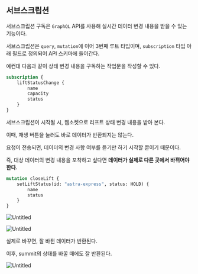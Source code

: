 ## 서브스크립션

서브스크립션 구독은 `GraphQL` API를 사용해 실시간 데이터 변경 내용을 받을 수 있는 기능이다.

서브스크립션은 `query`, `mutation`에 이어 3번째 루트 타입이며, `subscription` 타입 아래 필드로 정의되어 API 스키마에 들어간다.

예컨대 다음과 같이 상태 변경 내용을 구독하는 작업문을 작성할 수 있다.

```graphql
subscription {
	liftStatusChange {
		name
		capacity
		status
	}
}
```

서브스크립션이 시작될 시, 웹소켓으로 리프트 상태 변경 내용을 받아 본다. 

이때, 재생 버튼을 눌러도 바로 데이터가 반환되지는 않는다.

요청이 전송되면, 데이터의 변경 사항 여부를 듣기만 하기 시작할 뿐이기 때문이다.

즉, 대상 데이터의 변경 내용을 포착하고 싶다면 **데이터가 실제로 다른 곳에서 바뀌어야 한다.**

```graphql
mutation closeLift {
	setLiftStatus(id: "astra-express", status: HOLD) {
		name
		status
	}
}
```

![Untitled](https://s3.us-west-2.amazonaws.com/secure.notion-static.com/308aca3b-846f-4c2e-b8ac-fd1c2b0a455f/Untitled.png?X-Amz-Algorithm=AWS4-HMAC-SHA256&X-Amz-Content-Sha256=UNSIGNED-PAYLOAD&X-Amz-Credential=AKIAT73L2G45EIPT3X45%2F20220314%2Fus-west-2%2Fs3%2Faws4_request&X-Amz-Date=20220314T083019Z&X-Amz-Expires=86400&X-Amz-Signature=09260eb331a9c7aaf207d00cb821eefa314bcf91d2aece1bcb93be5d1067decb&X-Amz-SignedHeaders=host&response-content-disposition=filename%20%3D%22Untitled.png%22&x-id=GetObject)

![Untitled](https://s3.us-west-2.amazonaws.com/secure.notion-static.com/ad61b5dc-a7a8-47cf-92f1-7188e18d0aab/Untitled.png?X-Amz-Algorithm=AWS4-HMAC-SHA256&X-Amz-Content-Sha256=UNSIGNED-PAYLOAD&X-Amz-Credential=AKIAT73L2G45EIPT3X45%2F20220314%2Fus-west-2%2Fs3%2Faws4_request&X-Amz-Date=20220314T083034Z&X-Amz-Expires=86400&X-Amz-Signature=7bdfaa36987a72e48ee7d38584c897098b2d768d0689bbe327f362b6e0728eb1&X-Amz-SignedHeaders=host&response-content-disposition=filename%20%3D%22Untitled.png%22&x-id=GetObject)

실제로 바꾸면, 잘 바뀐 데이터가 반환된다.

이후, summit의 상태를 바꿀 때에도 잘 반환된다.

![Untitled](https://s3.us-west-2.amazonaws.com/secure.notion-static.com/52d0b295-3c95-4e57-b0a4-17f980cc2a78/Untitled.png?X-Amz-Algorithm=AWS4-HMAC-SHA256&X-Amz-Content-Sha256=UNSIGNED-PAYLOAD&X-Amz-Credential=AKIAT73L2G45EIPT3X45%2F20220314%2Fus-west-2%2Fs3%2Faws4_request&X-Amz-Date=20220314T083044Z&X-Amz-Expires=86400&X-Amz-Signature=264e4a77b1a5b4ba42d43b975c192d6e73edd0637904be6113ecb48cfb4239b3&X-Amz-SignedHeaders=host&response-content-disposition=filename%20%3D%22Untitled.png%22&x-id=GetObject)